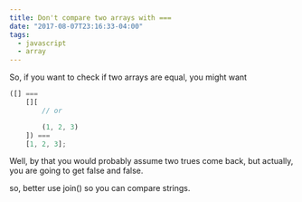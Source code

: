 ```yaml
---
title: Don't compare two arrays with ===
date: "2017-08-07T23:16:33-04:00"
tags:
  - javascript
  - array
---
```


So, if you want to check if two arrays are equal, you might want

```js
([] ===
	[][
		// or

		(1, 2, 3)
	]) ===
	[1, 2, 3];
```

Well, by that you would probably assume two trues come back, but actually, you are going to get false and false.

so, better use join() so you can compare strings.
